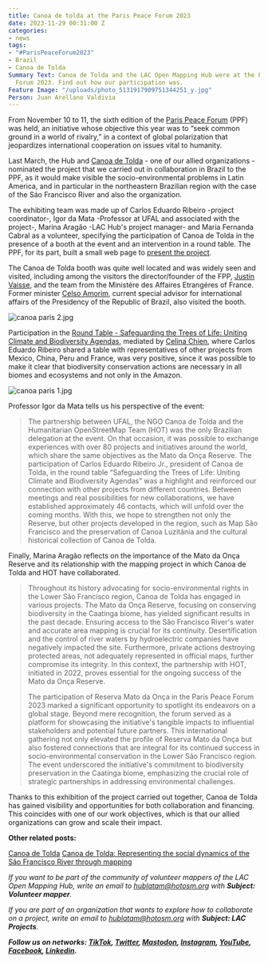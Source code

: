 ```yaml
---
title: Canoa de tolda at the Paris Peace Forum 2023
date: 2023-11-29 00:31:00 Z
categories:
- news
tags:
- "#ParisPeaceForum2023"
- Brazil
- Canoa de Tolda
Summary Text: Canoa de Tolda and the LAC Open Mapping Hub were at the Paris Peace
  Forum 2023. Find out how our participation was.
Feature Image: "/uploads/photo_5131917909751344251_y.jpg"
Person: Juan Arellano Valdivia
---
```


From November 10 to 11, the sixth edition of the [Paris Peace Forum](https://parispeaceforum.org/) (PPF) was held, an initiative whose objective this year was to “seek common ground in a world of rivalry,” in a context of global polarization that jeopardizes international cooperation on issues vital to humanity.

Last March, the Hub and [Canoa de Tolda](https://canoadetolda.org.br/) - one of our allied organizations - nominated the project that we carried out in collaboration in Brazil to the PPF, as it would make visible the socio-environmental problems in Latin America, and in particular in the northeastern Brazilian region with the case of the Sáo Francisco River and also the organization.

The exhibiting team was made up of Carlos Eduardo Ribeiro -project coordinator-, Igor da Mata -Professor at UFAL and associated with the project-, Marina Aragão -LAC Hub's project manager- and Maria Fernanda Cabral as a volunteer, specifying the participation of Canoa de Tolda in the presence of a booth at the event and an intervention in a round table. The PPF, for its part, built a small web page to [present the project](https://parispeaceforum.org/projects/reserva-mato-da-onca-forets-pour-lavenir/).

The Canoa de Tolda booth was quite well located and was widely seen and visited, including among the visitors the director/founder of the FPP, [Justin Vaisse](https://en.wikipedia.org/wiki/Justin_Va%C3%AFsse), and the team from the Ministére des Affaires Etrangéres of France. Former minister [Celso Amorim](https://en.wikipedia.org/wiki/Celso_Amorim), current special advisor for international affairs of the Presidency of the Republic of Brazil, also visited the booth.

![canoa paris 2.jpg](/uploads/canoa%20paris%202.jpg)

Participation in the [Round Table - Safeguarding the Trees of Life: Uniting Climate and Biodiversity Agendas](https://www.youtube.com/watch?v=kv0JDu8HNzA), mediated by [Celina Chien](https://www.celinachien.com/), where Carlos Eduardo Ribeiro shared a table with representatives of other projects from Mexico, China, Peru and France, was very positive, since it was possible to make it clear that biodiversity conservation actions are necessary in all biomes and ecosystems and not only in the Amazon.

![canoa paris 1.jpg](/uploads/canoa%20paris%201.jpg)

Professor Igor da Mata tells us his perspective of the event:

> The partnership between UFAL, the NGO Canoa de Tolda and the Humanitarian OpenStreetMap Team (HOT) was the only Brazilian delegation at the event. On that occasion, it was possible to exchange experiences with over 80 projects and initiatives around the world, which share the same objectives as the Mato da Onça Reserve. The participation of Carlos Eduardo Ribeiro Jr., president of Canoa de Tolda, in the round table “Safeguarding the Trees of Life: Uniting Climate and Biodiversity Agendas” was a highlight and reinforced our connection with other projects from different countries. Between meetings and real possibilities for new collaborations, we have established approximately 46 contacts, which will unfold over the coming months. With this, we hope to strengthen not only the Reserve, but other projects developed in the region, such as Map São Francisco and the preservation of Canoa Luzitânia and the cultural historical collection of Canoa de Tolda.

Finally, Marina Aragão reflects on the importance of the Mato da Onça Reserve and its relationship with the mapping project in which Canoa de Tolda and HOT have collaborated.

> Throughout its history advocating for socio-environmental rights in the Lower São Francisco region, Canoa de Tolda has engaged in various projects. The Mato da Onça Reserve, focusing on conserving biodiversity in the Caatinga biome, has yielded significant results in the past decade. Ensuring access to the São Francisco River's water and accurate area mapping is crucial for its continuity. Desertification and the control of river waters by hydroelectric companies have negatively impacted the site. Furthermore, private actions destroying protected areas, not adequately represented in official maps, further compromise its integrity. In this context, the partnership with HOT, initiated in 2022, proves essential for the ongoing success of the Mato da Onça Reserve.
>
> The participation of Reserva Mato da Onça in the Paris Peace Forum 2023 marked a significant opportunity to spotlight its endeavors on a global stage. Beyond mere recognition, the forum served as a platform for showcasing the initiative's tangible impacts to influential stakeholders and potential future partners. This international gathering not only elevated the profile of Reserva Mato da Onça but also fostered connections that are integral for its continued success in socio-environmental conservation in the Lower São Francisco region. The event underscored the initiative's commitment to biodiversity preservation in the Caatinga biome, emphasizing the crucial role of strategic partnerships in addressing environmental challenges.

Thanks to this exhibition of the project carried out together, Canoa de Tolda has gained visibility and opportunities for both collaboration and financing. This coincides with one of our work objectives, which is that our allied organizations can grow and scale their impact.

**Other related posts:**

[Canoa de Tolda](https://www.hotosm.org/projects/canoa-de-tolda/)
[Canoa de Tolda: Representing the social dynamics of the São Francisco River through mapping](https://www.hotosm.org/updates/canoa-de-tolda-mapping-to-make-visible-the-social-dynamics-of-the-sao-francisco-river/)

*If you want to be part of the community of volunteer mappers of the LAC Open Mapping Hub, write an email to [hublatam@hotosm.org](https://www.hotosm.org/updates/mapping-as-a-response-to-the-disaster-in-esmeraldas-ecuador/hublatam@hotosm.org) with **Subject: Volunteer mapper**.*

*If you are part of an organization that wants to explore how to collaborate on a project, write an email to [hublatam@hotosm.org](https://www.hotosm.org/updates/mapping-as-a-response-to-the-disaster-in-esmeraldas-ecuador/hublatam@hotosm.org) with **Subject: LAC Projects**.*

***Follow us on networks: [TikTok](https://www.tiktok.com/@mapeoabierto_la?lang=es), [Twitter](https://twitter.com/mapeoabierto_la), [Mastodon](https://mapstodon.space/@mapeoabierto_la), [Instagram](https://www.instagram.com/mapeoabierto_la/), [YouTube](https://www.youtube.com/channel/UCTH6Z_QODJ4NmmBmubS68VA), [Facebook](https://www.facebook.com/Mapeo-abierto-Am%C3%A9rica-Latina-102804808622456/), [Linkedin](https://www.linkedin.com/showcase/91453300/admin/feed/posts/).***